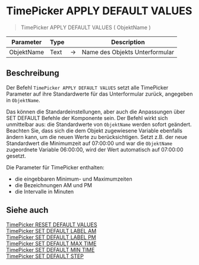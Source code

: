 # TimePicker APPLY DEFAULT VALUES

> TimePicker APPLY DEFAULT VALUES ( ObjektName )

| Parameter | Type |     | Description |
| --- | --- | --- | --- |
| ObjektName | Text | → | Name des Objekts Unterformular |

## Beschreibung

Der Befehl `TimePicker APPLY DEFAULT VALUES` setzt alle TimePicker Parameter auf ihre Standardwerte für das Unterformular zurück, angegeben in `ObjektName`.

Das können die Standardeinstellungen, aber auch die Anpassungen über SET DEFAULT Befehle der Komponente sein.
Der Befehl wirkt sich unmittelbar aus: die Standardwerte von `ObjektName` werden sofort geändert. Beachten Sie, dass sich die dem Objekt zugewiesene Variable ebenfalls ändern kann, um die neuen Werte zu berücksichtigen. Setzt z.B. der neue Standardwert die Minimumzeit auf 07:00:00 und war die `ObjektName` zugeordnete Variable 06:00:00, wird der Wert automatisch auf 07:00:00 gesetzt.

Die Parameter für TimePicker enthalten:

* die eingebbaren Minimum- und Maximumzeiten
* die Bezeichnungen AM und PM
* die Intervalle in Minuten

## Siehe auch

[TimePicker RESET DEFAULT VALUES](TimePicker%20RESET%20DEFAULT%20VALUES.de.md)  
[TimePicker SET DEFAULT LABEL AM](TimePicker%20SET%20DEFAULT%20LABEL%20AM.de.md)  
[TimePicker SET DEFAULT LABEL PM](TimePicker%20SET%20DEFAULT%20LABEL%20PM.de.md)  
[TimePicker SET DEFAULT MAX TIME](TimePicker%20SET%20DEFAULT%20MAX%20TIME.de.md)  
[TimePicker SET DEFAULT MIN TIME](TimePicker%20SET%20DEFAULT%20MIN%20TIME.de.md)  
[TimePicker SET DEFAULT STEP](TimePicker%20SET%20DEFAULT%20STEP.de.md)
